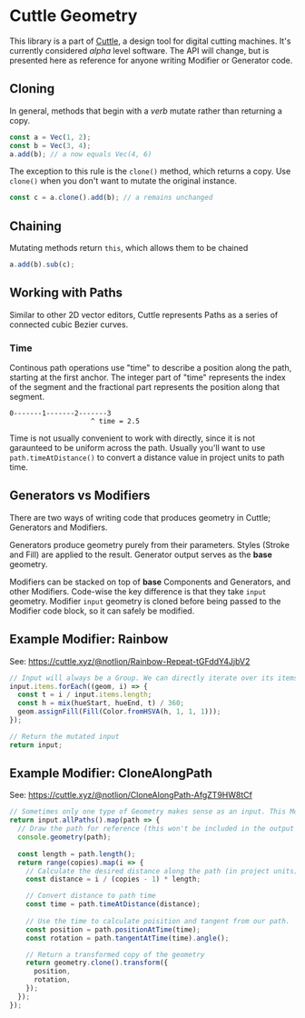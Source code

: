 # Cuttle Geometry

This library is a part of [Cuttle](https://cuttle.xyz), a design tool for digital cutting machines. It's currently considered _alpha_ level software. The API will change, but is presented here as reference for anyone writing Modifier or Generator code.

## Cloning

In general, methods that begin with a _verb_ mutate rather than returning a copy.

```js
const a = Vec(1, 2);
const b = Vec(3, 4);
a.add(b); // a now equals Vec(4, 6)
```

The exception to this rule is the `clone()` method, which returns a copy. Use `clone()` when you don't want to mutate the original instance.

```js
const c = a.clone().add(b); // a remains unchanged
```

## Chaining

Mutating methods return `this`, which allows them to be chained

```js
a.add(b).sub(c);
```

## Working with Paths

Similar to other 2D vector editors, Cuttle represents Paths as a series of connected cubic Bezier curves.

### Time

Continous path operations use "time" to describe a position along the path, starting at the first anchor. The integer part of "time" represents the index of the segment and the fractional part represents the position along that segment.

```
0-------1-------2-------3
                    ^ time = 2.5
```

Time is not usually convenient to work with directly, since it is not garaunteed to be uniform across the path. Usually you'll want to use `path.timeAtDistance()` to convert a distance value in project units to path time.

## Generators vs Modifiers

There are two ways of writing code that produces geometry in Cuttle; Generators and Modifiers.

Generators produce geometry purely from their parameters. Styles (Stroke and Fill) are applied to the result. Generator output serves as the **base** geometry.

Modifiers can be stacked on top of **base** Components and Generators, and other Modifiers. Code-wise the key difference is that they take `input` geometry. Modifier `input` geometry is cloned before being passed to the Modifier code block, so it can safely be modified.

## Example Modifier: Rainbow

See: https://cuttle.xyz/@notlion/Rainbow-Repeat-tGFddY4JjbV2

```js
// Input will always be a Group. We can directly iterate over its items and assign a Fill to each one.
input.items.forEach((geom, i) => {
  const t = i / input.items.length;
  const h = mix(hueStart, hueEnd, t) / 360;
  geom.assignFill(Fill(Color.fromHSVA(h, 1, 1, 1)));
});

// Return the mutated input
return input;
```

## Example Modifier: CloneAlongPath

See: https://cuttle.xyz/@notlion/CloneAlongPath-AfgZT9HW8tCf

```js
// Sometimes only one type of Geometry makes sense as an input. This Modifier only works on paths. We can use `input.allPaths()` to recursively find every Path in the input. That means this modifier will work even if the input is a Group of Paths, a Shape or even a Group of Groups of Paths!
return input.allPaths().map(path => {
  // Draw the path for reference (this won't be included in the output geometry)
  console.geometry(path);
  
  const length = path.length();
  return range(copies).map(i => {
    // Calculate the desired distance along the path (in project units)
    const distance = i / (copies - 1) * length;

    // Convert distance to path time
    const time = path.timeAtDistance(distance);
    
    // Use the time to calculate poisition and tangent from our path.
    const position = path.positionAtTime(time);
    const rotation = path.tangentAtTime(time).angle();

    // Return a transformed copy of the geometry
    return geometry.clone().transform({
      position,
      rotation,
    });
  });
});
```
